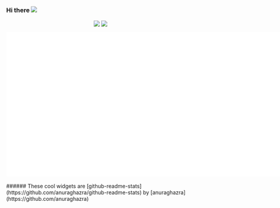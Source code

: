 ### Hi there <img src="https://media.giphy.com/media/hvRJCLFzcasrR4ia7z/giphy.gif" width="22px">
<p align="center">
  <img align="center" src="https://github-readme-stats.vercel.app/api/top-langs/?username=fvcci&layout=compact&theme=nord&langs_count=6&card_width=255&exclude_repo=course_notes"/>
  <img align="center" src="https://github-readme-stats.vercel.app/api?username=fvcci&theme=nord&show_icons=true&hide=issues"/>
</p>

<div style="display: flex;">
  <img alt="GitHub Metrics" src="/github-metrics.svg" align="left" width="auto"/>
  <img alt="Commit Metrics" src="/metrics.plugin.isocalendar.fullyear.svg" align="right" width="auto"/>
</div>

<br>
###### These cool widgets are [github-readme-stats](https://github.com/anuraghazra/github-readme-stats) by [anuraghazra](https://github.com/anuraghazra)

<!--
**fvcci/fvcci** is a ✨ _special_ ✨ repository because its `README.md` (this file) appears on your GitHub profile.

Here are some ideas to get you started:

- 🔭 I’m currently working on ...
- 🌱 I’m currently learning ...
- 👯 I’m looking to collaborate on ...
- 🤔 I’m looking for help with ...
- 💬 Ask me about ...
- 📫 How to reach me: ...
- 😄 Pronouns: ...
- ⚡ Fun fact: ...
-->
